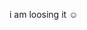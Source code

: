 i am loosing it ☺️

<!-- oh my god what the FUUUUUUUUU --!>

<!---
Kavlier/Kavlier is a ✨ special ✨ repository because its `README.md` (this file) appears on your GitHub profile.
You can click the Preview link to take a look at your changes.
--->
